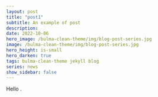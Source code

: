 ```yaml
---
layout: post
title: "post1"
subtitle: An example of post
description:
date: 2022-10-06
hero_image: /bulma-clean-theme/img/blog-post-series.jpg
image: /bulma-clean-theme/img/blog-post-series.jpg
hero_height: is-small
hero_darken: true
tags: bulma-clean-theme jekyll blog
series: news
show_sidebar: false
---
```


Hello .
